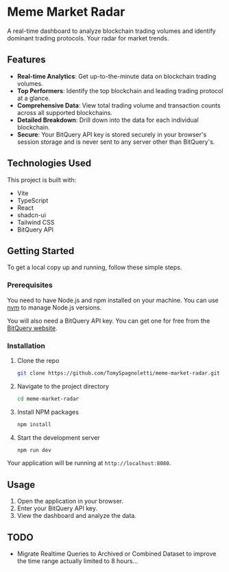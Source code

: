 # Meme Market Radar

A real-time dashboard to analyze blockchain trading volumes and identify dominant trading protocols. Your radar for market trends.

## Features

- **Real-time Analytics**: Get up-to-the-minute data on blockchain trading volumes.
- **Top Performers**: Identify the top blockchain and leading trading protocol at a glance.
- **Comprehensive Data**: View total trading volume and transaction counts across all supported blockchains.
- **Detailed Breakdown**: Drill down into the data for each individual blockchain.
- **Secure**: Your BitQuery API key is stored securely in your browser's session storage and is never sent to any server other than BitQuery's.

## Technologies Used

This project is built with:

- Vite
- TypeScript
- React
- shadcn-ui
- Tailwind CSS
- BitQuery API

## Getting Started

To get a local copy up and running, follow these simple steps.

### Prerequisites

You need to have Node.js and npm installed on your machine. You can use [nvm](https://github.com/nvm-sh/nvm#installing-and-updating) to manage Node.js versions.

You will also need a BitQuery API key. You can get one for free from the [BitQuery website](https://bitquery.io/).

### Installation

1.  Clone the repo
    ```sh
    git clone https://github.com/TomySpagnoletti/meme-market-radar.git
    ```
2.  Navigate to the project directory
    ```sh
    cd meme-market-radar
    ```
3.  Install NPM packages
    ```sh
    npm install
    ```
4.  Start the development server
    ```sh
    npm run dev
    ```

Your application will be running at `http://localhost:8080`.

## Usage

1.  Open the application in your browser.
2.  Enter your BitQuery API key.
3.  View the dashboard and analyze the data.

## TODO

- Migrate Realtime Queries to Archived or Combined Dataset to improve the time range actually limited to 8 hours...

